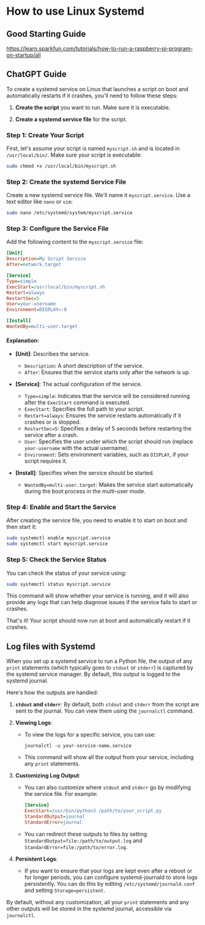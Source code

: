 # How to use Linux Systemd  
## Good Starting Guide
https://learn.sparkfun.com/tutorials/how-to-run-a-raspberry-pi-program-on-startup/all

## ChatGPT Guide
To create a systemd service on Linux that launches a script on boot and automatically restarts if it crashes, you'll need to follow these steps:

1. **Create the script** you want to run. Make sure it is executable.

2. **Create a systemd service file** for the script.

### Step 1: Create Your Script

First, let's assume your script is named `myscript.sh` and is located in `/usr/local/bin/`. Make sure your script is executable:

```bash
sudo chmod +x /usr/local/bin/myscript.sh
```

### Step 2: Create the systemd Service File

Create a new systemd service file. We'll name it `myscript.service`. Use a text editor like `nano` or `vim`:

```bash
sudo nano /etc/systemd/system/myscript.service
```

### Step 3: Configure the Service File

Add the following content to the `myscript.service` file:

```ini
[Unit]
Description=My Script Service
After=network.target

[Service]
Type=simple
ExecStart=/usr/local/bin/myscript.sh
Restart=always
RestartSec=5
User=your-username
Environment=DISPLAY=:0

[Install]
WantedBy=multi-user.target
```

#### Explanation:

- **[Unit]**: Describes the service.
  - `Description`: A short description of the service.
  - `After`: Ensures that the service starts only after the network is up.

- **[Service]**: The actual configuration of the service.
  - `Type=simple`: Indicates that the service will be considered running after the `ExecStart` command is executed.
  - `ExecStart`: Specifies the full path to your script.
  - `Restart=always`: Ensures the service restarts automatically if it crashes or is stopped.
  - `RestartSec=5`: Specifies a delay of 5 seconds before restarting the service after a crash.
  - `User`: Specifies the user under which the script should run (replace `your-username` with the actual username).
  - `Environment`: Sets environment variables, such as `DISPLAY`, if your script requires it.

- **[Install]**: Specifies when the service should be started.
  - `WantedBy=multi-user.target`: Makes the service start automatically during the boot process in the multi-user mode.

### Step 4: Enable and Start the Service

After creating the service file, you need to enable it to start on boot and then start it:

```bash
sudo systemctl enable myscript.service
sudo systemctl start myscript.service
```

### Step 5: Check the Service Status

You can check the status of your service using:

```bash
sudo systemctl status myscript.service
```

This command will show whether your service is running, and it will also provide any logs that can help diagnose issues if the service fails to start or crashes.

That's it! Your script should now run at boot and automatically restart if it crashes.

## Log files with Systemd
When you set up a systemd service to run a Python file, the output of any `print` statements (which typically goes to `stdout` or `stderr`) is captured by the systemd service manager. By default, this output is logged to the systemd journal.

Here's how the outputs are handled:

1. **`stdout` and `stderr`**: By default, both `stdout` and `stderr` from the script are sent to the journal. You can view them using the `journalctl` command.

2. **Viewing Logs**:
   - To view the logs for a specific service, you can use:
     ```
     journalctl -u your-service-name.service
     ```
   - This command will show all the output from your service, including any `print` statements.

3. **Customizing Log Output**:
   - You can also customize where `stdout` and `stderr` go by modifying the service file. For example:
     ```ini
     [Service]
     ExecStart=/usr/bin/python3 /path/to/your_script.py
     StandardOutput=journal
     StandardError=journal
     ```
   - You can redirect these outputs to files by setting `StandardOutput=file:/path/to/output.log` and `StandardError=file:/path/to/error.log`.

4. **Persistent Logs**:
   - If you want to ensure that your logs are kept even after a reboot or for longer periods, you can configure systemd-journald to store logs persistently. You can do this by editing `/etc/systemd/journald.conf` and setting `Storage=persistent`.

By default, without any customization, all your `print` statements and any other outputs will be stored in the systemd journal, accessible via `journalctl`.
